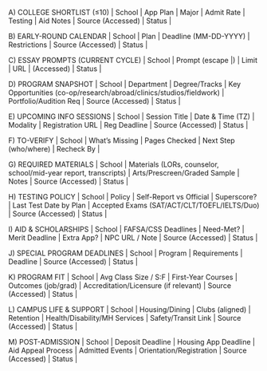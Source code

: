 A) COLLEGE SHORTLIST (≤10)
| School | App Plan | Major | Admit Rate | Testing | Aid Notes | Source (Accessed) | Status |

B) EARLY-ROUND CALENDAR
| School | Plan | Deadline (MM-DD-YYYY) | Restrictions | Source (Accessed) | Status |

C) ESSAY PROMPTS (CURRENT CYCLE)
| School | Prompt (escape \|) | Limit | URL | (Accessed) | Status |

D) PROGRAM SNAPSHOT
| School | Department | Degree/Tracks | Key Opportunities (co-op/research/abroad/clinics/studios/fieldwork) | Portfolio/Audition Req | Source (Accessed) | Status |

E) UPCOMING INFO SESSIONS
| School | Session Title | Date & Time (TZ) | Modality | Registration URL | Reg Deadline | Source (Accessed) | Status |

F) TO-VERIFY
| School | What’s Missing | Pages Checked | Next Step (who/where) | Recheck By |

G) REQUIRED MATERIALS
| School | Materials (LORs, counselor, school/mid-year report, transcripts) | Arts/Prescreen/Graded Sample | Notes | Source (Accessed) | Status |

H) TESTING POLICY
| School | Policy | Self-Report vs Official | Superscore? | Last Test Date by Plan | Accepted Exams (SAT/ACT/CLT/TOEFL/IELTS/Duo) | Source (Accessed) | Status |

I) AID & SCHOLARSHIPS
| School | FAFSA/CSS Deadlines | Need-Met? | Merit Deadline | Extra App? | NPC URL / Note | Source (Accessed) | Status |

J) SPECIAL PROGRAM DEADLINES
| School | Program | Requirements | Deadline | Source (Accessed) | Status |

K) PROGRAM FIT
| School | Avg Class Size / S:F | First-Year Courses | Outcomes (job/grad) | Accreditation/Licensure (if relevant) | Source (Accessed) | Status |

L) CAMPUS LIFE & SUPPORT
| School | Housing/Dining | Clubs (aligned) | Retention | Health/Disability/MH Services | Safety/Transit Link | Source (Accessed) | Status |

M) POST-ADMISSION
| School | Deposit Deadline | Housing App Deadline | Aid Appeal Process | Admitted Events | Orientation/Registration | Source (Accessed) | Status |